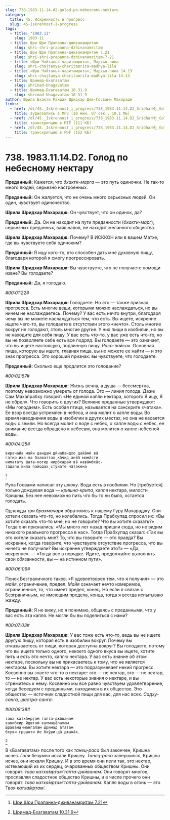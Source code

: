 ```yaml
---
slug: 738-1983-11-14-d2-golod-po-nebesnomu-nektaru
category:
  title: 45. Искренность и прогресс
  slug: 45-iskrennost-i-progress
tags:
  - title: "1983.11"
    slug: 1983-11
  - title: Шри Шри Прапанна-дживанамритам
    slug: shri-shri-prapanna-dzhivanamritam
  - title: Шри Шри Прапанна-дживанамритам 7.21
    slug: shri-shri-prapanna-dzhivanamritam-7-21
  - title: «Шри Чайтанья-чаритамрита», Мадхья-лила
    slug: shri-chajtanya-charitamrita-madhya-lila
  - title: «Шри Чайтанья-чаритамрита», Мадхья-лила 14.13
    slug: shri-chajtanya-charitamrita-madhya-lila-14-13
  - title: Шримад-Бхагаватам
    slug: shrimad-bhagavatam
  - title: Шримад-Бхагаватам 10.31.9
    slug: shrimad-bhagavatam-10-31-9
author: Шрила Бхакти Ракшак Шридхар Дев-Госвами Махарадж
links:
  - href: /dl/45._Iskrennost_i_progress/738_1983.11.14.D2_SridharMj_Golod_po_nebesnomu_nektaru.mp3
    title: аудиозапись в MP3 (10 мин. 07 сек., 10,1 МБ)
  - href: /dl/45._Iskrennost_i_progress/738_1983.11.14.D2_SridharMj_Golod_po_nebesnomu_nektaru.rtf
    title: транскрипцию в RTF (111 КБ)
  - href: /dl/45._Iskrennost_i_progress/738_1983.11.14.D2_SridharMj_Golod_po_nebesnomu_nektaru.pdf
    title: транскрипцию в PDF (152 КБ)
---
```


# 738. 1983.11.14.D2. Голод по небесному нектару

**Преданный:** Кажется, что *бхакти-марга* — это путь одиночки. Не так-то много людей, серьезно настроенных.

**Преданный:** Он жалуется, что не очень много серьезных людей. Он один, чувствует одиночество.

**Шрила Шридхар Махарадж:** Он чувствует, что он одинок, да?

**Преданный:** Да. Он не находит на пути преданности (*бхакти-марг*), серьезных преданных, вайшнавов, не находит желанного общества.

**Шрила Шридхар Махарадж:** Почему? В ИСККОН или в вашем Матхе, где вы чувствуете себя одиноким?

**Преданный:** Я ищу кого-то, кто способен дать мне духовную пищу, благодаря которой я смогу прогрессировать.

**Шрила Шридхар Махарадж:** Вы чувствуете, что не получаете помощи извне? Вы голодаете?

**Преданный:** Да, я голодаю.

*#00:01:22#*

**Шрила Шридхар Махарадж:** Голодаете. Но это — также признак прогресса. Есть многие вещи, которыми можно наслаждаться, но вы ничем не наслаждаетесь. Почему? У вас есть нечто внутри, благодаря чему вы не можете наслаждаться тем, что есть. Вы ищете, искренне ищете чего-то, вы голодаете в отсутствии этого «нечто». Столь многие вокруг не голодают, столь многие другие. У них пищи в изобилии, но вы не находите для себя пищу. У вас есть что-то, у вас уже есть что-то, но вы не позволяете себе есть все подряд. Вы голодаете — это означает, что вы ищете настоящую, подлинную пищу. *Расо-вайсах*. Основная пища, которую вы ищете, главная пища, вы не можете ее найти — и это знак прогресса. Это хороший признак: вы чувствуете, что голодаете.

**Преданный:** Сколько еще продлится это голодание?

*#00:02:57#*

**Шрила Шридхар Махарадж:** Жизнь вечна, а душа — бессмертна, поэтому невозможно умереть от голода. Это — линия голода. Даже Сам Махапрабху говорит: «Не единой капли нектара, которого Я ищу, Я не обрел». Что говорить о других? Великие преданные утверждают: «Мы голодаем». Есть особая птица, называется на санскрите «чатака». Ее взор всегда устремлен в небеса, и она молит о капле воды. Во время наводнения воды в изобилии в других местах, но она не касается воды с земли. Но всегда молит о воде с небес, о капле воды с небес, ее внимание всегда обращено к небесам, она молится о капле небесной воды.

*#00:04:25#*

    вирачайа майи дан̣д̣ам̇ дӣнабандхо дайа̄мӣ ва̄
    гатир иха на бхаваттах̣ ка̄чид анйа̄ мама̄сти
    нипатату ш́ата-кот̣ир нирбхарам̇ ва̄ нава̄мбха̄с-
    тадапи кила пайодах̣ стӯйате ча̄такена
[^_ftn1]

Рупа Госвами написал эту *шлоку*. Вода есть в изобилии. Но [требуется] только дождевая вода — *кришна-крипа*, капля нектара, милости Кришны. Без нее невозможно пить что бы то ни было, остается голодать.

Однажды три *брахмачари* обратились к нашему Гуру Махараджу. Они хотели сказать что-то, но колебались. Тогда Прабхупад спросил их: «Вы хотите сказать что-то мне, но не говорите? Что вы хотите сказать?» Тогда они признались: «Мы много лет назад пришли сюда, но не видим никакого реального прогресса в нас». Тогда Прабхупад сказал: «Так вы это хотели сказать мне? То, что вы говорите — это правда? Вы искренни, когда говорите, что чувствуете отсутствие прогресса, что вы ничего не получили? Вы искренне утверждаете это?» — «Да, искренне». — «Тогда все в порядке. Идите, продолжайте выполнять свои обязанности, вы — на истинном пути».

*#00:06:09#*

Поиск Безграничного таков. «Я удовлетворен тем, что я получил» — это *майя*, ограничение, предел. *Майя* означает нечто измеримое, ограниченное, то, что имеет предел, конец. Но если я связан с Безграничным, не имеющим предела, конца, тогда я всегда испытываю жажду.

**Преданный:** Я не вижу, но я понимаю, общаясь с преданными, что у вас есть эта капля. Не могли бы вы поделиться с нами?

*#00:07:03#*

**Шрила Шридхар Махарадж:** У вас тоже есть что-то, ведь вы не ищете другую пищу, которая есть в изобилии вокруг. Почему вы отказываетесь от пищи, которая доступна вокруг? Вы голодаете, потому что вы ищете только одного, некоего одного вкуса вы ищете, хотите пить и есть это нечто, каплю нектара. У вас есть знание об этом нектаре, поскольку вы не прикасаетесь к тому, что не является нектаром. Вы хотите нектара — это подразумевает некий прогресс. Косвенно вы знаете что-то о нектаре: это — не нектар, это — не нектар, то — не нектар. У вас есть некоторые знания о нектаре, и вы стремитесь к нему. Косвенно мы все равно чувствуем удовлетворение, когда беседуем с преданными, находимся в их обществе. Это общество — источник сладостной пищи для вас, для нас всех. *Садху-санга, шастра-санга*:

*#00:08:38#*

    тава катха̄мр̣там̇ тапта-джӣванам̇
    кавибхир ӣд̣итам̇ калмаш̣а̄пахам
    ш́раван̣а-ман̇галам̇ ш́рӣмад а̄татам̇
    бхуви гр̣н̣анти йе бхӯри-да̄ джана̄х̣
[^_ftn2]

В «Бхагаватам» после того как *танец-раса* был закончен, Кришна исчез. *Гопи* безумно искали Кришну. *Танец-раса* завершился, Кришна исчез, они искали Кришну. И в это время они пели так, это нектар, истекающий из их сердец, очарованных обществом Кришны. Они говорят: *тава катха̄мр̣там̇ тапта-джӣванам̇*. Они говорят многое, прославляя сладостное общество Кришны, и в числе прочего они говорят: *тава катха̄мр̣там̇ тапта-джӣванам̇*. Капля воды в огонь — это Твоя *катха̄мр̣там̇*.



[^_ftn1]: [Шри Шри Прапанна-дживанамритам 7.21](../notes/shri-shri-prapanna-dzhivanamritam/shri-shri-prapanna-dzhivanamritam-7-21.md)

[^_ftn2]: [Шримад-Бхагаватам 10.31.9](../notes/shrimad-bhagavatam/shrimad-bhagavatam-10-31-9.md)
